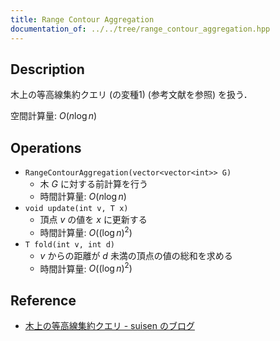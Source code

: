 ```yaml
---
title: Range Contour Aggregation
documentation_of: ../../tree/range_contour_aggregation.hpp
---
```


## Description

木上の等高線集約クエリ (の変種1) (参考文献を参照) を扱う．

空間計算量: $O(n\log n)$

## Operations

- `RangeContourAggregation(vector<vector<int>> G)`
    - 木 $G$ に対する前計算を行う
    - 時間計算量: $O(n\log n)$
- `void update(int v, T x)`
    - 頂点 $v$ の値を $x$ に更新する
    - 時間計算量: $O((\log n)^2)$
- `T fold(int v, int d)`
    - $v$ からの距離が $d$ 未満の頂点の値の総和を求める
    - 時間計算量: $O((\log n)^2)$

## Reference

- [木上の等高線集約クエリ - suisen のブログ](https://suisen-kyopro.hatenablog.com/entry/2022/03/21/220009)